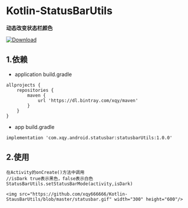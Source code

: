 # Kotlin-StatusBarUtils

**动态改变状态栏颜色**

[ ![Download](https://api.bintray.com/packages/xqy/maven/statusbarUtils/images/download.svg?version=1.0.0) ](https://bintray.com/xqy/maven/statusbarUtils/1.0.0/link)

## 1.依赖

* application build.gradle

```
allprojects {
    repositories {
        maven {
            url 'https://dl.bintray.com/xqy/maven'
        }
    }
}

```
* app build.gradle

`implementation 'com.xqy.android.statusbar:statusbarUtils:1.0.0'`

## 2.使用
```
在Activity的onCreate()方法中调用
//isDark true表示黑色，false表示白色
StatusBarUtils.setStatusBarMode(activity,isDark)

<img src="https://github.com/xqy666666/Kotlin-StausBarUtils/blob/master/statusbar.gif" width="300" height="600"/>

